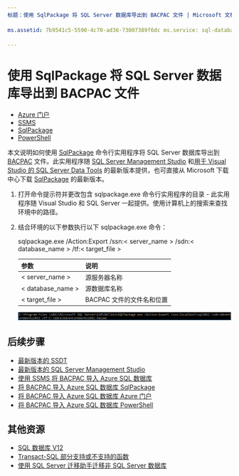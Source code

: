 ```yaml
---
标题：使用 SqlPackage 将 SQL Server 数据库导出到 BACPAC 文件 | Microsoft 文档说明：Microsoft Azure SQL 数据库, 数据库迁移, 导出数据库, 导出 BACPAC 文件, sqlpackage services: sql-database documentationcenter: '' author: CarlRabeler manager: jhubbard editor: ''

ms.assetid: 7b9541c5-5590-4c70-ad36-73007389f6dc ms.service: sql-database ms.devlang: NA ms.topic: article ms.tgt_pltfrm: NA ms.workload: sqldb-migrate ms.date: 11/08/2016 ms.author: carlrab

---
```

# 使用 SqlPackage 将 SQL Server 数据库导出到 BACPAC 文件

- [Azure 门户](/documentation/articles/sql-database-export/)
- [SSMS](/documentation/articles/sql-database-cloud-migrate-compatible-export-bacpac-ssms/)
- [SqlPackage](/documentation/articles/sql-database-cloud-migrate-compatible-export-bacpac-sqlpackage/)
- [PowerShell](/documentation/articles/sql-database-export-powershell/)

本文说明如何使用 [SqlPackage](https://msdn.microsoft.com/zh-cn/library/hh550080.aspx) 命令行实用程序将 SQL Server 数据库导出到 [BACPAC](https://msdn.microsoft.com/zh-cn/library/ee210546.aspx#Anchor_4) 文件。此实用程序随 [SQL Server Management Studio](https://msdn.microsoft.com/zh-cn/library/mt238290.aspx) 和[用于 Visual Studio 的 SQL Server Data Tools](https://msdn.microsoft.com/zh-cn/library/mt204009.aspx) 的最新版本提供，也可直接从 Microsoft 下载中心下载 [SqlPackage](https://www.microsoft.com/zh-cn/download/details.aspx?id=53876) 的最新版本。

1. 打开命令提示符并更改包含 sqlpackage.exe 命令行实用程序的目录 - 此实用程序随 Visual Studio 和 SQL Server 一起提供。使用计算机上的搜索来查找环境中的路径。
2. 结合环境的以下参数执行以下 sqlpackage.exe 命令：

	sqlpackage.exe /Action:Export /ssn:< server\_name > /sdn:< database\_name > /tf:< target\_file >

	| 参数 | 说明 |
	|---|---|
	| < server\_name > | 源服务器名称 |
	| < database\_name > | 源数据库名称 |
	| < target\_file > | BACPAC 文件的文件名和位置 |

	![通过“任务”菜单导出数据层应用程序](./media/sql-database-cloud-migrate/TestForCompatibilityUsingSQLPackage01b.png)  


## 后续步骤
- [最新版本的 SSDT](https://msdn.microsoft.com/zh-cn/library/mt204009.aspx)
- [最新版本的 SQL Server Management Studio](https://msdn.microsoft.com/zh-cn/library/mt238290.aspx)
- [使用 SSMS 将 BACPAC 导入 Azure SQL 数据库](/documentation/articles/sql-database-cloud-migrate-compatible-import-bacpac-ssms/)
- [将 BACPAC 导入 Azure SQL 数据库 SqlPackage](/documentation/articles/sql-database-cloud-migrate-compatible-import-bacpac-sqlpackage/)
- [将 BACPAC 导入 Azure SQL 数据库 Azure 门户](/documentation/articles/sql-database-import/)
- [将 BACPAC 导入 Azure SQL 数据库 PowerShell](/documentation/articles/sql-database-import-powershell/)

## 其他资源

- [SQL 数据库 V12](/documentation/articles/sql-database-v12-whats-new/)
- [Transact-SQL 部分支持或不支持的函数](/documentation/articles/sql-database-transact-sql-information/)
- [使用 SQL Server 迁移助手迁移非 SQL Server 数据库](http://blogs.msdn.com/b/ssma/)

<!---HONumber=Mooncake_Quality_Review_1215_2016-->